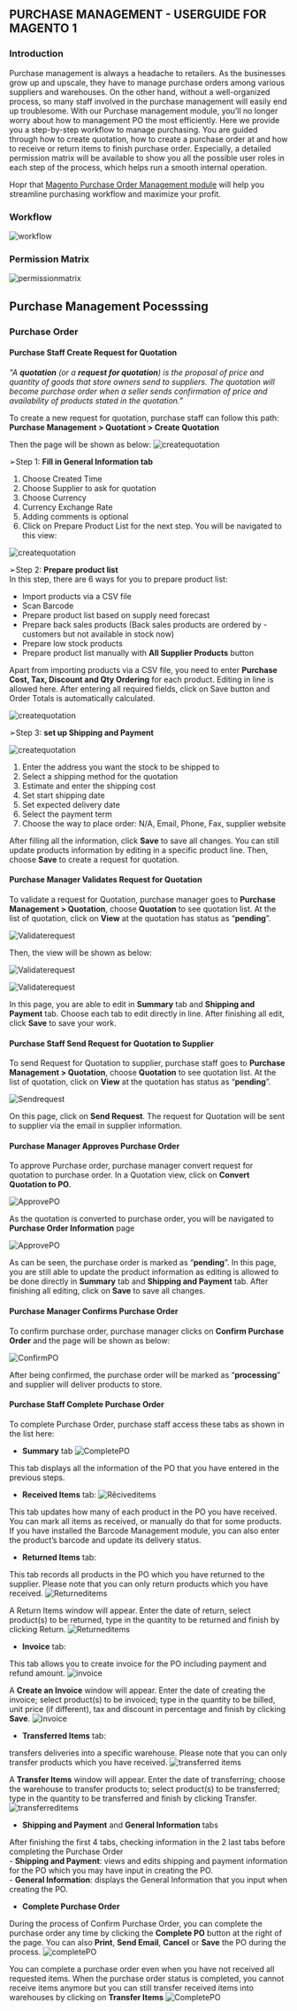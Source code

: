 ## PURCHASE MANAGEMENT - USERGUIDE FOR MAGENTO 1

### Introduction
Purchase management is always a headache to retailers. As the businesses grow up and upscale, they have to manage purchase orders among various suppliers and warehouses. On the other hand, without a well-organized process, so many staff involved in the purchase management will easily end up troublesome. With our Purchase management module, you’ll no longer worry about how to management PO the most efficiently. Here we provide you a step-by-step workflow to manage purchasing. You are guided through how to create quotation, how to create a purchase order at and how to receive or return items to finish purchase order. Especially, a detailed permission matrix will be available to show you all the possible user roles in each step of the process, which helps run a smooth internal operation.

Hopr that [Magento Purchase Order Management module](https://www.magestore.com/purchase-order-management) will help you streamline purchasing workflow and maximize your profit.

### Workflow
![workflow](PM1images/workflow.png)
### Permission Matrix
![permissionmatrix](PM1images/matrix.png)
## Purchase Management Pocesssing
### Purchase Order
#### Purchase Staff Create Request for Quotation
*"A **quotation** (or a **request for quotation**) is the proposal of price and quantity of goods that store owners send to suppliers. The quotation will become purchase order when a seller sends confirmation of price and availability of products stated in the quotation.”*

To create a new request for quotation, purchase staff can follow this path: **Purchase Management > Quotationt > Create Quotation**

Then the page will be shown as below:
![createquotation](PM1images/image001.png)

➢Step 1: **Fill in General Information tab**<br/>
1. Choose Created Time<br/>
2. Choose Supplier to ask for quotation<br/>
3. Choose Currency <br/>
4. Currency Exchange Rate<br/>
5. Adding comments is optional<br/>
6. Click on Prepare Product List for the next step. You will be navigated to this view:

![createquotation](PM1images/image003.png)


➢Step 2: **Prepare product list**<br/>
In this step, there are 6 ways for you to prepare product list:<br/>
- Import products via a CSV file<br/>
- Scan Barcode<br/>
- Prepare product list based on supply need forecast<br/>
- Prepare back sales products (Back sales products are ordered by - customers but not available in stock now)<br/>
- Prepare low stock products<br/>
- Prepare product list manually with **All Supplier Products** button<br/>

Apart from importing products via a CSV file, you need to enter **Purchase Cost, Tax, Discount and Qty Ordering** for each product. Editing in line is allowed here. After entering all required fields, click on Save button and Order Totals is automatically calculated.

![createquotation](PM1images/image005.png)


➢Step 3: **set up Shipping and Payment**

![createquotation](PM1images/image007.png)

1) Enter the address you want the stock to be shipped to<br/>
2) Select a shipping method for the quotation<br/>
3) Estimate and enter the shipping cost<br/>
4) Set start shipping date<br/>
5) Set expected delivery date<br/>
6) Select the payment term<br/>
7) Choose the way to place order: N/A, Email, Phone, Fax, supplier website

After filling all the information, click **Save** to save all changes. You can still update products information by editing in a specific product line. Then, choose **Save** to create a request for quotation.

#### Purchase Manager Validates Request for Quotation
To validate a request for Quotation, purchase manager goes to **Purchase Management > Quotation**, choose **Quotation** to see quotation list. At the list of quotation, click on **View** at the quotation has status as “**pending**”.

![Validaterequest](PM1images/image009.png)


Then, the view will be shown as below:

![Validaterequest](PM1images/image011.png)

![Validaterequest](PM1images/image013.png)

In this page, you are able to edit in **Summary** tab and **Shipping and Payment** tab. Choose each tab to edit directly in line. After finishing all edit, click **Save** to save your work. 
#### Purchase Staff Send Request for Quotation to Supplier
To send Request for Quotation to supplier, purchase staff goes to **Purchase Management > Quotation**, choose **Quotation** to see quotation list. At the list of quotation, click on **View** at the quotation has status as “**pending**”.

![Sendrequest](PM1images/image015.png)


On this page, click on **Send Request**. The request for Quotation will be sent to supplier via the email in supplier information. 
#### Purchase Manager Approves Purchase Order
To approve Purchase order, purchase manager convert request for quotation to purchase order. In a Quotation view, click on **Convert Quotation to PO**.

![ApprovePO](PM1images/image017.png)


As the quotation is converted to purchase order, you will be navigated to **Purchase Order Information** page

![ApprovePO](PM1images/image019.png)


As can be seen, the purchase order is marked as “**pending**”. In this page, you are still able to update the product information as editing is allowed to be done directly in **Summary** tab and **Shipping and Payment** tab. After finishing all editing, click on **Save** to save all changes.
#### Purchase Manager Confirms Purchase Order
To confirm purchase order, purchase manager clicks on **Confirm Purchase Order** and the page will be shown as below: 

![ConfirmPO](PM1images/image021.png)

After being confirmed, the purchase order will be marked as “**processing**” and supplier will deliver products to store.
#### Purchase Staff Complete Purchase Order
To complete Purchase Order, purchase staff access these tabs as shown in the list here:<br/>
- **Summary** tab
![CompletePO](PM1images/image023.png)


This tab displays all the information of the PO that you have entered in the previous steps. 

- **Received Items** tab:
![Rêciveditems](PM1images/image025.png)


This tab updates how many of each product in the PO you have received. You can mark all items as received, or manually do that for some products. If you have installed the Barcode Management module, you can also enter the product’s barcode and update its delivery status.<br/>
- **Returned Items** tab:

This tab records all products in the PO which you have returned to the supplier. Please note that you can only return products which you have received.
![Returneditems](PM1images/image027.png)

A Return Items window will appear. Enter the date of return, select product(s) to be returned, type in the quantity to be returned and finish by clicking Return.
![Returneditems](PM1images/image029.png)

- **Invoice** tab:

This tab allows you to create invoice for the PO including payment and refund amount.
![invoice](PM1images/image031.png)

A **Create an Invoice** window will appear. Enter the date of creating the invoice; select product(s) to be invoiced; type in the quantity to be billed, unit price (if different), tax and discount in percentage and finish by clicking **Save**.
![invoice](PM1images/image033.png)

- **Transferred Items** tab:

transfers deliveries into a specific warehouse. Please note that you can only transfer products which you have received.
![transferred items](PM1images/image035png)

A **Transfer Items** window will appear. Enter the date of transferring; choose the warehouse to transfer products to; select product(s) to be transferred; type in the quantity to be transferred and finish by clicking Transfer.
![transferreditems](PM1images/image037.png)

- **Shipping and Payment** and **General Information** tabs

After finishing the first 4 tabs, checking information in the 2 last tabs before completing the Purchase Order<br/>
    - **Shipping and Payment**: views and edits shipping and payment information for the PO which you may have input in creating the PO.<br/>
    - **General Information**: displays the General Information that you input when creating the PO.<br/>
- **Complete Purchase Order**

During the process of Confirm Purchase Order, you can complete the purchase order any time by clicking the **Complete PO** button at the right of the page. You can also **Print**, **Send Email**, **Cancel** or **Save** the PO during the process.
![completePO](PM1images/image039.png)

You can complete a purchase order even when you have not received all requested items. When the purchase order status is completed, you cannot receive items anymore but you can still transfer received items into warehouses by clicking on **Transfer Items**
![CompletePO](PM1images/image041.png)



















